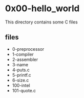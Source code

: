 # 0x00-hello_world

This directory contains some C files

## files

* 0-preprocessor
* 1-compiler
* 2-assembler
* 3-name
* 4-puts.c
* 5-printf.c
* 6-size.c
* 100-intel
* 101-quote.c

